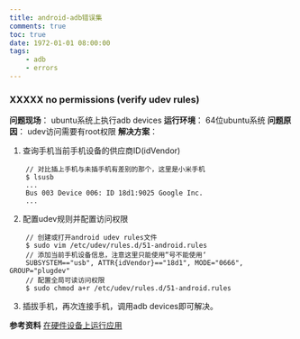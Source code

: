 ```yaml
---
title: android-adb错误集
comments: true
toc: true
date: 1972-01-01 08:00:00
tags:
	- adb
	- errors
---
```

### XXXXX	no permissions (verify udev rules)
**问题现场**：
ubuntu系统上执行adb devices
**运行环境**：
64位ubuntu系统
**问题原因**：
udev访问需要有root权限
**解决方案**：
1. 查询手机当前手机设备的供应商ID(idVendor)
``` shell
    // 对比插上手机与未插手机有差别的那个，这里是小米手机
    $ lsusb
    ...
    Bus 003 Device 006: ID 18d1:9025 Google Inc. 
    ...
```
2. 配置udev规则并配置访问权限
``` shell
    // 创建或打开android udev rules文件
    $ sudo vim /etc/udev/rules.d/51-android.rules
    // 添加当前手机设备信息，注意这里只能使用“号不能使用‘
    SUBSYSTEM=="usb", ATTR{idVendor}=="18d1", MODE="0666", GROUP="plugdev" 
    // 配置全局可读访问权限
    $ sudo chmod a+r /etc/udev/rules.d/51-android.rules
```
3. 插拔手机，再次连接手机，调用adb devices即可解决。

<!-- more -->

**参考资料**
[在硬件设备上运行应用](https://developer.android.google.cn/studio/run/device.html)

